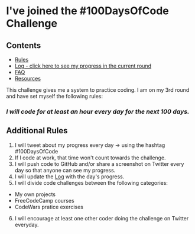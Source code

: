 # I've joined the #100DaysOfCode Challenge

## Contents

* [Rules](rules.md)
* [Log - click here to see my progress in the current round](r3-log.md)
* [FAQ](FAQ.md)
* [Resources](resources.md)

This challenge gives me a system to practice coding. I am on my 3rd round and have set myself the following rules:

### *I will code for at least an hour every day for the next 100 days.*

## Additional Rules
1. I will tweet about my progress every day -> using the hashtag #100DaysOfCode
2. If I code at work, that time won't count towards the challenge.
3. I will push code to GitHub and/or share a screenshot on Twitter every day so that anyone can see my progress.
4. I will update the [Log](r3-log.md) with the day's progress.
5. I will divide code challenges between the following categories:
  - My own projects
  - FreeCodeCamp courses
  - CodeWars pratice exercises
6. I will encourage at least one other coder doing the challenge on Twitter everyday.
